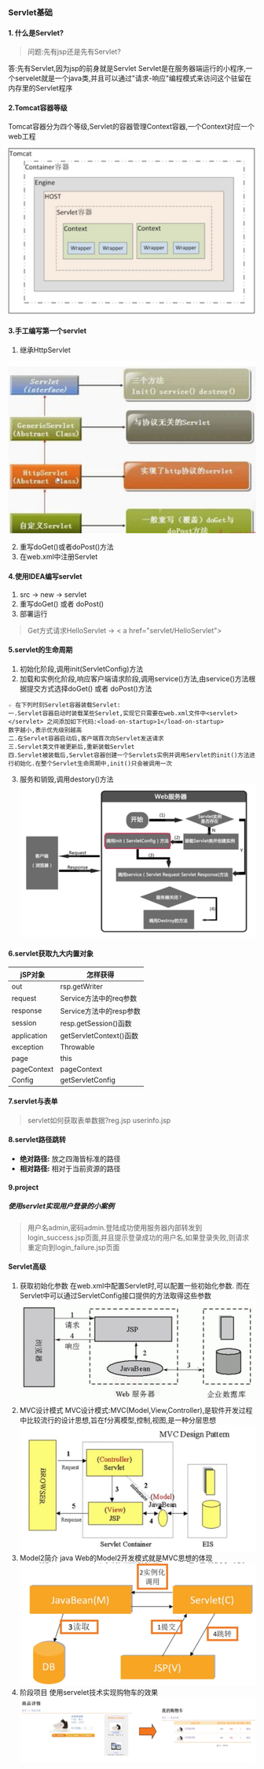 ### Servlet基础
#### 1. 什么是Servlet?
> 问题:先有jsp还是先有Servlet?

答:先有Servlet,因为jsp的前身就是Servlet
Servlet是在服务器端运行的小程序,一个servelet就是一个java类,并且可以通过"请求-响应"编程模式来访问这个驻留在内存里的Servlet程序

#### 2.Tomcat容器等级
Tomcat容器分为四个等级,Servlet的容器管理Context容器,一个Context对应一个web工程

![Tomcat容器](./images/container.png)
#### 3.手工编写第一个servlet
1. 继承HttpServlet

![servlet](./images/servlet.png)

2. 重写doGet()或者doPost()方法
3. 在web.xml中注册Servlet
#### 4.使用IDEA编写servlet
1. src -> new -> servlet
2. 重写doGet() 或者 doPost()
3. 部署运行
> Get方式请求HelloServlet ->        < a href="servlet/HelloServlet">
#### 5.servlet的生命周期
1. 初始化阶段,调用init(ServletConfig)方法 
2. 加载和实例化阶段,响应客户端请求阶段,调用service()方法,由service()方法根据提交方式选择doGet() 或者 doPost()方法
```
☆ 在下列时刻Servlet容器装载Servlet:
一.Servlet容器启动时装载某些Servlet,实现它只需要在web.xml文件中<servlet></servlet> 之间添加如下代码:<load-on-startup>1</load-on-startup>
数字越小,表示优先级别越高
二.在Servlet容器启动后,客户端首次向Servlet发送请求
三.Servlet类文件被更新后,重新装载Servlet
四.Servlet被装载后,Servlet容器创建一个Servlets实例并调用Servlet的init()方法进行初始化.在整个Servlet生命周期中,init()只会被调用一次
```
3. 服务和销毁,调用destory()方法
![lifecircle](./images/servlet-lifecircle.png)
#### 6.servlet获取九大内置对象
 
jSP对象     | 怎样获得
-------- | ---
out | rsp.getWriter
request    | Service方法中的req参数
response     | Service方法中的resp参数
session     | resp.getSession()函数
application     | getServletContext()函数
exception     | Throwable
page     | this
pageContext     | pageContext
Config     | getServletConfig


#### 7.servlet与表单
> servlet如何获取表单数据?reg.jsp
                  userinfo.jsp
#### 8.servlet路径跳转
- **绝对路径:** 放之四海皆标准的路径
- **相对路径:** 相对于当前资源的路径
#### 9.project
##### 使用servlet实现用户登录的小案例
> 用户名admin,密码admin.登陆成功使用服务器内部转发到login_success.jsp页面,并且提示登录成功的用户名,如果登录失败,则请求重定向到login_failure.jsp页面

#### Servlet高级
1. 获取初始化参数
在web.xml中配置Servlet时,可以配置一些初始化参数.
而在Servlet中可以通过ServletConfig接口提供的方法取得这些参数
![Model1](./images/servelet-Model1.png)
2. MVC设计模式
MVC设计模式:MVC(Model,View,Controller),是软件开发过程中比较流行的设计思想,旨在f分离模型,控制,视图,是一种分层思想
![mvc](./images/servelet-mvc.png)
3. Model2简介
java Web的Model2开发模式就是MVC思想的体现
![Model1](./images/servelet-mvc-model1.png)
4. 阶段项目
使用servelet技术实现购物车的效果
![shopping](./images/servelet-shopping.png)
